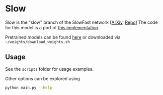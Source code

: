 # Slow
_Slow_ is the "slow" branch of the SlowFast network [[ArXiv](https://arxiv.org/abs/1812.03982), [Repo](https://github.com/facebookresearch/SlowFast)]
The code for this model is a port of [this implementation](https://github.com/facebookresearch/SlowFast).

Pretrained models can be found [here](https://github.com/facebookresearch/SlowFast/blob/master/MODEL_ZOO.md) or downloaded via `~/weights/download_weights.sh`


## Usage
See the `scripts` folder for usage examples.

Other options can be explored using
```bash
python main.py --help
```